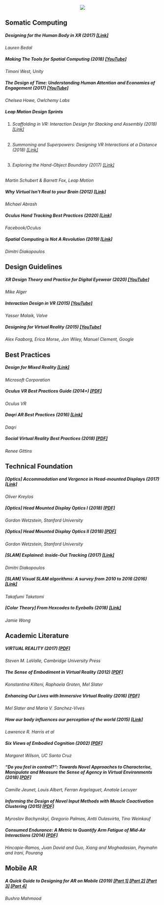 <p align="center">
  <img src="https://raw.githubusercontent.com/ddiakopoulos/spatial-computing-fundamentals/master/assets/spatial-header.png"/>
</p>

## Somatic Computing

##### Designing for the Human Body in XR (2017) [\[Link\]](https://virtualrealitypop.com/designing-for-the-human-body-in-xr-e9ac88931e45)
_Lauren Bedal_

##### Making The Tools for Spatial Computing (2018) [\[YouTube\]](https://www.youtube.com/watch?v=Kt14RwBZyF4)
_Timoni West, Unity_

##### The Design of Time: Understanding Human Attention and Economies of Engagement (2017) [\[YouTube\]](https://www.youtube.com/watch?v=gIrfxZ4KbOA)
_Chelsea Howe, Owlchemy Labs_

##### Leap Motion Design Sprints
 1. ###### Scaffolding in VR: Interaction Design for Stacking and Assembly (2018) [\[Link\]](http://blog.leapmotion.com/scaffolding-in-vr-interaction-design-for-stacking-and-assembly/)
 2. ###### Summoning and Superpowers: Designing VR Interactions at a Distance (2018) [\[Link\]](http://blog.leapmotion.com/summoning-superpowers-designing-vr-interactions-distance/)
 3. ###### Exploring the Hand-Object Boundary (2017) [\[Link\]](http://blog.leapmotion.com/interaction-sprint-exploring-the-hand-object-boundary/)
_Martin Schubert & Barrett Fox, Leap Motion_

##### Why Virtual Isn't Real to your Brain (2012) [\[Link\]](http://blogs.valvesoftware.com/abrash/why-virtual-isnt-real-to-your-brain/)
_Michael Abrash_

##### Oculus Hand Tracking Best Practices (2020) [\[Link\]](https://developer.oculus.com/design/hands-design-intro/)
_Facebook/Oculus_

##### Spatial Computing is Not A Revolution (2019) [\[Link\]](https://blog.dimitridiakopoulos.com/2019/06/13/spatial-computing-hci/)
_Dimitri Diakopoulos_

## Design Guidelines

##### XR Design Theory and Practice for Digital Eyewear (2020) [\[YouTube\]](https://www.youtube.com/watch?v=4o__z7aPlMw)
_Mike Alger_

##### Interaction Design in VR (2015) [\[YouTube\]](https://www.youtube.com/watch?v=_vQo0ApkAtI)
_Yasser Malaik, Valve_

##### Designing for Virtual Reality (2015) [\[YouTube\]](https://www.youtube.com/watch?v=Qwh1LBzz3AU)
_Alex Faaborg, Erica Morse, Jon Wiley, Manuel Clement, Google_

## Best Practices

##### Design for Mixed Reality [\[Link\]](https://docs.microsoft.com/en-us/windows/mixed-reality/design)
_Microsoft Corporation_

##### Oculus VR Best Practices Guide (2014+) [\[PDF\]](http://static.oculus.com/documentation/pdfs/intro-vr/latest/bp.pdf)
_Oculus VR_

##### Daqri AR Best Practices (2016) [\[Link\]](https://support.daqri.com/#!/content/ar-best-practices)
_Daqri_ 

##### Social Virtual Reality Best Practices (2018) [\[PDF\]](https://cdn.ymaws.com/www.igda.org/resource/collection/F9DE623A-C632-47D8-81C3-CB283FD7ECEE/Social_Virtual_Reality_Best_Practices.pdf)
_Renee Gittins_

## Technical Foundation

##### [Optics] Accommodation and Vergence in Head-mounted Displays (2017) [\[Link\]](http://doc-ok.org/?p=1602) 
_Oliver Kreylos_

##### [Optics] Head Mounted Display Optics I (2018) [\[PDF\]](https://stanford.edu/class/ee267/lectures/lecture7.pdf)
_Gordon Wetzstein, Stanford University_

##### [Optics] Head Mounted Display Optics II (2018) [\[PDF\]](https://stanford.edu/class/ee267/lectures/lecture8.pdf)
_Gordon Wetzstein, Stanford University_

##### [SLAM] Explained: Inside-Out Tracking (2017) [\[Link\]](https://blog.dimitridiakopoulos.com/2017/08/03/inside-out-tracking/)
_Dimitri Diakopoulos_

##### [SLAM] Visual SLAM algorithms: A survey from 2010 to 2016 (2016) [\[Link\]](https://link.springer.com/article/10.1186/s41074-017-0027-2)
_Takafumi Taketomi_

##### [Color Theory] From Hexcodes to Eyeballs (2018) [\[Link\]](http://jamie-wong.com/post/color/) 
_Jamie Wong_

## Academic Literature

##### VIRTUAL REALITY (2017) [\[PDF\]](http://vr.cs.uiuc.edu/vrbook.pdf)
_Steven M. LaValle, Cambridge University Press_

##### The Sense of Embodiment in Virtual Reality (2012) [\[PDF\]](http://diposit.ub.edu/dspace/bitstream/2445/53294/1/634024.pdf)
_Konstantina Kilteni, Raphaela Groten, Mel Slater_

##### Enhancing Our Lives with Immersive Virtual Reality (2016) [\[PDF\]](https://www.frontiersin.org/articles/10.3389/frobt.2016.00074/full)
_Mel Slater and Maria V. Sanchez-Vives_

##### How our body influences our perception of the world (2015) [\[Link\]](https://www.ncbi.nlm.nih.gov/pubmed/26124739) 
_Lawrence R. Harris et al_

##### Six Views of Embodied Cognition (2002) [\[PDF\]](http://www.indiana.edu/~cogdev/labwork/WilsonSixViewsofEmbodiedCog.pdf)
_Margaret Wilson, UC Santa Cruz_

##### “Do you feel in control?”: Towards Novel Approaches to Characterise, Manipulate and Measure the Sense of Agency in Virtual Environments (2018) [\[PDF\]](https://camillejeunet.files.wordpress.com/2018/01/paper1249_final.pdf)
_Camille Jeunet, Louis Albert, Ferran Argelaguet, Anatole Lecuyer_

##### Informing the Design of Novel Input Methods with Muscle Coactivation Clustering (2015) [\[PDF\]](http://resources.mpi-inf.mpg.de/coactivationclustering/bachynskyi2015.pdf)
_Myroslav Bachynskyi, Gregorio Palmas, Antti Oulasvirta, Tino Weinkauf_

##### Consumed Endurance: A Metric to Quantify Arm Fatigue of Mid-Air Interactions (2014) [\[PDF\]](http://hci.cs.umanitoba.ca/assets/publication_files/Consumed_Endurance_-_CHI_2014.pdf)
_Hincapie-Ramos, Juan David and Guo, Xiang and Moghadasian, Paymahn and Irani, Pourang_

## Mobile AR

##### A Quick Guide to Designing for AR on Mobile (2019) [\[Part 1\]](https://medium.com/@goatsandbacon/a-quick-guide-to-designing-for-augmented-reality-on-mobile-part-1-c8ecaaf303d5) [\[Part 2\]](https://medium.com/@goatsandbacon/a-quick-guide-to-designing-for-augmented-reality-on-mobile-part-2-fb76fe87dd41) [\[Part 3\]](https://medium.com/@goatsandbacon/a-quick-guide-to-designing-for-augmented-reality-on-mobile-part-3-2380f253467a) [\[Part 4\]](https://medium.com/@goatsandbacon/a-quick-guide-to-designing-for-augmented-reality-on-mobile-part-4-f554f5b80c24)
_Bushra Mahmood_
